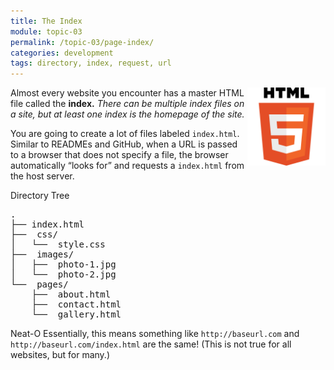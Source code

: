 ```yaml
---
title: The Index
module: topic-03
permalink: /topic-03/page-index/
categories: development
tags: directory, index, request, url
---
```


<div class="divider-heading"></div>


<div class="container-row">
  <img src="../img/logo-html5.svg" alt="HTML5 Logo" title="HTML5" style="float: right; width: 125px; margin-top: 0;" />

  <p>Almost every website you encounter has a master HTML file called the <b>index.</b> <i>There can be multiple index files on a site, but at least one index is the homepage of the site.</i></p>

  <p>You are going to create a lot of files labeled <code>index.html</code>. Similar to READMEs and GitHub, when a URL is passed to a browser that does not specify a file, the browser automatically “looks for” and requests a <code>index.html</code> from the host server.</p>
</div>


<div id="code-heading">Directory Tree</div>
<pre id="bash">
.
├── index.html <i class="fas fa-long-arrow-alt-left bounce-x-left"></i>
├── <i class="far fa-folder-open"></i> css/
│   └── <i class="fab fa-css3-alt"></i> style.css
├── <i class="far fa-folder-open"></i> images/
│   ├── <i class="far fa-image"></i> photo-1.jpg
│   └── <i class="far fa-image"></i> photo-2.jpg
└── <i class="far fa-folder-open"></i> pages/
    ├── <i class="fab fa-html5"></i> about.html
    ├── <i class="fab fa-html5"></i> contact.html
    └── <i class="fab fa-html5"></i> gallery.html
</pre>


<span class="label label-success">Neat-O</span> Essentially, this means something like `http://baseurl.com` and `http://baseurl.com/index.html` are the same! (This is not true for all websites, but for many.)
